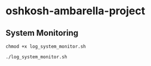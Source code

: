 # oshkosh-ambarella-project

## System Monitoring
`chmod +x log_system_monitor.sh`

`./log_system_monitor.sh`